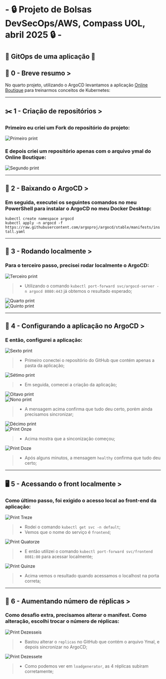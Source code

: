 # - 🔒 Projeto de Bolsas DevSecOps/AWS,  Compass UOL, abril 2025 🔒 -

## 📨 GitOps de uma aplicação 📨

## 📜 0 - Breve resumo >
No quarto projeto, utilizando o ArgoCD levantamos a aplicação [Online Boutique](https://github.com/GoogleCloudPlatform/microservices-demo) para treinarmos conceitos de Kubernetes:  

---
## ✂️ 1 - Criação de repositórios >
### Primeiro eu criei um Fork do repositório do projeto:  

![Primeiro print](/Prints/1.1.png)  

### E depois criei um repositório apenas com o arquivo ymal do Online Boutique:  

![Segundo print](/Prints/1.2.png)  

---
## 🐙 2 - Baixando o ArgoCD >
### Em seguida, executei os seguintes comandos no meu PowerShell para instalar o ArgoCD no meu Docker Desktop:  

`kubectl create namespace argocd`  
`kubectl apply -n argocd -f https://raw.githubusercontent.com/argoproj/argocd/stable/manifests/install.yaml`  

---
## 🚪 3 - Rodando localmente >
### Para o terceiro passo, precisei rodar localmente o ArgoCD: 

![Terceiro print](/Prints/3.1.png)  
>- Utilizando o comando `kubectl port-forward svc/argocd-server -n argocd 8080:443` já obtemos o resultado esperado;  

![Quarto print](/Prints/3.2.png)  
![Quinto print](/Prints/3.3.png)  

---
## 🤖 4 - Configurando a aplicação no ArgoCD >
### E então, configurei a aplicação: 
![Sexto print](/Prints/4.1.png)  
>- Primeiro conectei o repositório do GitHub que contém apenas a pasta da aplicação;  

![Sétimo print](/Prints/4.2.png)  
>- Em seguida, comecei a criação da aplicação;  

![Oitavo print](/Prints/4.3.png)  
![Nono print](/Prints/4.4.png)  
>- A mensagem acima confirma que tudo deu certo, porém ainda precisamos sincronizar;  

![Décimo print](/Prints/4.5.png)  
![Print Onze](/Prints/4.6.png)  
>- Acima mostra que a sinconização começou;  

![Print Doze](/Prints/4.7.png)  
>- Após alguns minutos, a mensagem `healthy` confirma que tudo deu certo;  

---
## 🖥️ 5 - Acessando o front localmente >
### Como último passo, foi exigido o acesso local ao front-end da aplicação: 
![Print Treze](/Prints/5.1.png)  
>- Rodei o comando `kubectl get svc -n default`;  
>- Vemos que o nome do serviço é `frontend`;  

![Print Quatorze](/Prints/5.2.png)  
>- E então utilizei o comando `kubectl port-forward svc/frontend 8081:80` para acessar localmente; 

![Print Quinze](/Prints/5.3.png)  
>- Acima vemos o resultado quando acessamos o localhost na porta correta; 

---
## 👥 6 - Aumentando número de réplicas >
### Como desafio extra, precisamos alterar o manifest. Como alteração, escolhi trocar o número de réplicas: 
![Print Dezesseis](/Prints/6.1.png)  
>- Bastou alterar o `replicas` no GitHub que contém o arquivo Ymal, e depois sincronizar no ArgoCD;  

![Print Dezessete](/Prints/6.2.png)  
>- Como podemos ver em `loadgenerator`, as 4 réplicas subiram corretamente; 

